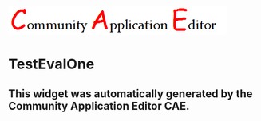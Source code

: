 ![CAE](https://github.com/CAE-Mario/application-AppEvalTest1/blob/gh-pages/frontendComponent-TestEvalOne/img/logo.png)  

TestEvalOne
===================


This widget was automatically generated by the Community Application Editor CAE.  
---------------
